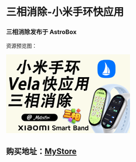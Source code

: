 # 三相消除-小米手环快应用

### 三相消除发布于 AstroBox

资源预览图：

<img src="https://github.com/jinmohan/sxxc-matrixfive-velaapp/blob/main/preview0.png?raw=true" alt="preview0" style="zoom: 33%;" />



## 购买地址：[MyStore](https://store.matrixfive.online/)

